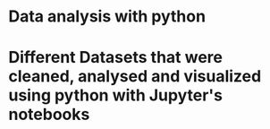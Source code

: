 # Data analysis with python
# Different Datasets that were cleaned, analysed and visualized using python with Jupyter's notebooks
